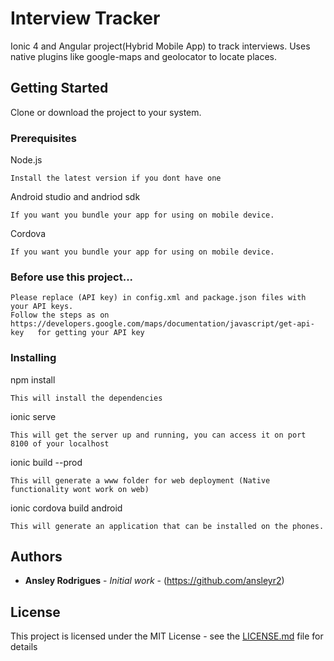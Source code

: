 # Interview Tracker
Ionic 4 and Angular project(Hybrid Mobile App) to track interviews.
Uses native plugins like google-maps and geolocator to locate places.

## Getting Started

Clone or download the project to your system.

### Prerequisites

Node.js 

```
Install the latest version if you dont have one
```

Android studio and andriod sdk
```
If you want you bundle your app for using on mobile device.
```

Cordova
```
If you want you bundle your app for using on mobile device.
```

### Before use this project...
````
Please replace (API key) in config.xml and package.json files with your API keys.
Follow the steps as on https://developers.google.com/maps/documentation/javascript/get-api-key   for getting your API key
````

### Installing

npm install

```
This will install the dependencies
```

ionic serve
```
This will get the server up and running, you can access it on port 8100 of your localhost
```

ionic build --prod
```
This will generate a www folder for web deployment (Native functionality wont work on web)
```

ionic cordova build android
```
This will generate an application that can be installed on the phones.
```


## Authors

* **Ansley Rodrigues** - *Initial work* - (https://github.com/ansleyr2)

## License

This project is licensed under the MIT License - see the [LICENSE.md](LICENSE.md) file for details
